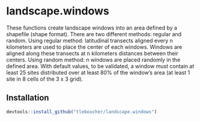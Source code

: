 # landscape.windows
These functions create landscape windows into an area defined by a shapefile (shape format). There are two different methods: regular and random. Using regular method: latitudinal transects aligned every n kilometers are used to place the center of each windows. Windows are aligned along these transects at n kilometers distances between their centers. Using random method: n windows are placed randomly in the defined area. With default values, to be validated, a window must contain at least 25 sites distributed over at least 80% of the window’s area (at least 1 site in 8 cells of the 3 x 3 grid).

## Installation

```r
devtools::install_github("tleboucher/landscape.windows")
```
